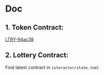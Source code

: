 # Doc

## 1. Token Contract:

[LTRY-94ac38](https://devnet-explorer.multiversx.com/tokens/LTRY-94ac38)

## 2. Lottery Contract:

Find latest contract in `interactor/state.toml`


